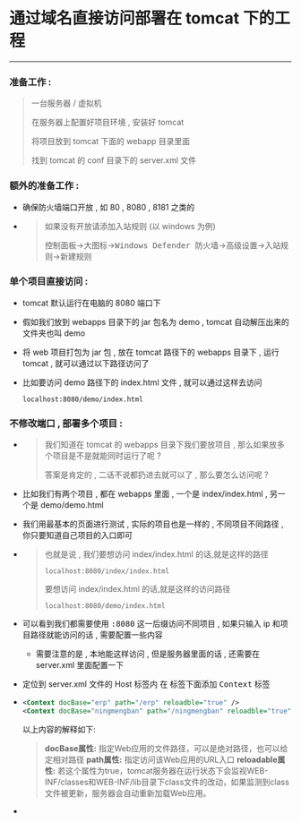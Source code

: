# 通过域名直接访问部署在 tomcat 下的工程

--------

### 准备工作 : 

> 一台服务器 / 虚拟机
>
> 在服务器上配置好项目环境 , 安装好 tomcat
>
> 将项目放到 tomcat 下面的 webapp 目录里面
>
> 找到 tomcat 的 conf 目录下的 server.xml 文件

### 额外的准备工作 : 

* 确保防火墙端口开放 , 如 80 , 8080 , 8181 之类的

* > 如果没有开放请添加入站规则 (以 windows 为例)
  >
  > <kbd>控制面板</kbd>→<kbd>大图标</kbd>→<kbd>Windows Defender 防火墙</kbd>→<kbd>高级设置</kbd>→<kbd>入站规则</kbd>→<kbd>新建规则</kbd>

### 单个项目直接访问  : 

* tomcat 默认运行在电脑的 8080 端口下

* 假如我们放到 webapps 目录下的 jar 包名为 demo , tomcat 自动解压出来的文件夹也叫 demo

* 将 web 项目打包为 jar 包 , 放在 tomcat 路径下的 webapps 目录下 , 运行 tomcat , 就可以通过以下路径访问了

* 比如要访问 demo 路径下的 index.html 文件 , 就可以通过这样去访问

  ```http
  localhost:8080/demo/index.html
  ```

### 不修改端口  , 部署多个项目 : 

* > 我们知道在 tomcat 的 webapps 目录下我们要放项目 , 那么如果放多个项目是不是就能同时运行了呢 ?
  >
  > 答案是肯定的 , 二话不说都扔进去就可以了 , 那么要怎么访问呢 ?
  
* 比如我们有两个项目 , 都在 webapps 里面 , 一个是 index/index.html , 另一个是 demo/demo.html

* 我们用最基本的页面进行测试 , 实际的项目也是一样的 , 不同项目不同路径 , 你只要知道自己项目的入口即可

* >也就是说 , 我们要想访问 index/index.html 的话,就是这样的路径
  >
  >```http
  >localhost:8080/index/index.html
  >```
  >
  >要想访问 index/index.html 的话,就是这样的访问路径
  >
  >```http
  >localhost:8080/demo/index.html
  >```

* 可以看到我们都需要使用 <kbd>:8080</kbd> 这一后缀访问不同项目 , 如果只输入 ip 和项目路径就能访问的话 , 需要配置一些内容

  * 需要注意的是 , 本地能这样访问 , 但是服务器里面的话 , 还需要在 server.xml 里面配置一下

* 定位到 server.xml 文件的 Host 标签内 在 <kbd><Valve></kbd> 标签下面添加 <kbd>Context</kbd> 标签

* ```xml
  <Context docBase="erp" path="/erp" reloadble="true" />
  <Context docBase="ningmengban" path="/ningmengban" reloadble="true" />
  ```

  以上内容的解释如下:

  > **docBase属性:** 指定Web应用的文件路径，可以是绝对路径，也可以给定相对路径
  > **path属性:** 指定访问该Web应用的URL入口
  > **reloadable属性:** 若这个属性为true，tomcat服务器在运行状态下会监视WEB-INF/classes和WEB-INF/lib目录下class文件的改动，如果监测到class文件被更新，服务器会自动重新加载Web应用。

* 